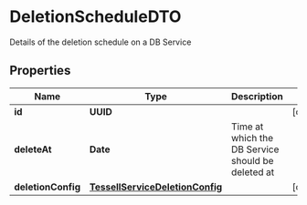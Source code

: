 

# DeletionScheduleDTO

Details of the deletion schedule on a DB Service

## Properties

Name | Type | Description | Notes
------------ | ------------- | ------------- | -------------
**id** | **UUID** |  |  [optional]
**deleteAt** | **Date** | Time at which the DB Service should be deleted at | 
**deletionConfig** | [**TessellServiceDeletionConfig**](TessellServiceDeletionConfig.md) |  |  [optional]




